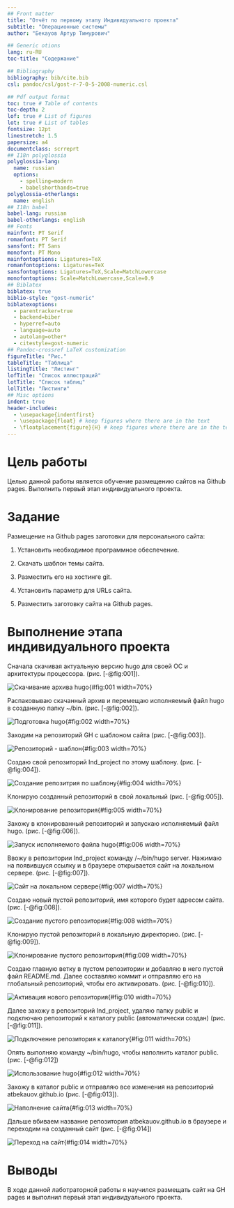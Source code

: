 ```yaml
---
## Front matter
title: "Отчёт по первому этапу Индивидуального проекта"
subtitle: "Операционные системы"
author: "Бекауов Артур Тимурович"

## Generic otions
lang: ru-RU
toc-title: "Содержание"

## Bibliography
bibliography: bib/cite.bib
csl: pandoc/csl/gost-r-7-0-5-2008-numeric.csl

## Pdf output format
toc: true # Table of contents
toc-depth: 2
lof: true # List of figures
lot: true # List of tables
fontsize: 12pt
linestretch: 1.5
papersize: a4
documentclass: scrreprt
## I18n polyglossia
polyglossia-lang:
  name: russian
  options:
	- spelling=modern
	- babelshorthands=true
polyglossia-otherlangs:
  name: english
## I18n babel
babel-lang: russian
babel-otherlangs: english
## Fonts
mainfont: PT Serif
romanfont: PT Serif
sansfont: PT Sans
monofont: PT Mono
mainfontoptions: Ligatures=TeX
romanfontoptions: Ligatures=TeX
sansfontoptions: Ligatures=TeX,Scale=MatchLowercase
monofontoptions: Scale=MatchLowercase,Scale=0.9
## Biblatex
biblatex: true
biblio-style: "gost-numeric"
biblatexoptions:
  - parentracker=true
  - backend=biber
  - hyperref=auto
  - language=auto
  - autolang=other*
  - citestyle=gost-numeric
## Pandoc-crossref LaTeX customization
figureTitle: "Рис."
tableTitle: "Таблица"
listingTitle: "Листинг"
lofTitle: "Список иллюстраций"
lotTitle: "Список таблиц"
lolTitle: "Листинги"
## Misc options
indent: true
header-includes:
  - \usepackage{indentfirst}
  - \usepackage{float} # keep figures where there are in the text
  - \floatplacement{figure}{H} # keep figures where there are in the text
---
```


# Цель работы

Целью данной работы является обучение размещению сайтов на Github pages. Выполнить первый этап индивидуального проекта.

# Задание

Размещение на Github pages заготовки для персонального сайта:

1. Установить необходимое программное обеспечение.

2. Скачать шаблон темы сайта.

3. Разместить его на хостинге git.

4. Установить параметр для URLs сайта.

5. Разместить заготовку сайта на Github pages.

# Выполнение этапа индивидуального проекта

Сначала скачивая актуальную версию hugo для своей ОС и архитектуры процессора. (рис. [-@fig:001]).

![Скачивание архива hugo](image/1.png){#fig:001 width=70%}

Распаковываю скачанный архив и перемещаю исполняемый файл hugo в созданную папку ~/bin. (рис. [-@fig:002]).

![Подготовка hugo](image/2.png){#fig:002 width=70%}

Заходим на репозиторий GH с шаблоном сайта (рис. [-@fig:003]).

![Репозиторий - шаблон](image/3.png){#fig:003 width=70%}

Создаю свой репозиторий Ind_project по этому шаблону. (рис. [-@fig:004]).

![Создание репозитрия по шаблону](image/4.png){#fig:004 width=70%}

Клонирую созданный репозиторий в свой локальный (рис. [-@fig:005]).

![Клонирование репозитория](image/5.png){#fig:005 width=70%}

Захожу в клонированный репозиторий и запускаю исполняемый файл hugo. (рис. [-@fig:006]).

![Запуск исполняемого файла hugo](image/6.png){#fig:006 width=70%}

Ввожу в репозитории Ind_project команду /~/bin/hugo server. Нажимаю на появившуся ссылку и в браузере открывается сайт на локальном сервере. (рис. [-@fig:007]).

![Сайт на локальном сервере](image/7.png){#fig:007 width=70%}

Создаю новый пустой репозиторий, имя которого будет адресом сайта. (рис. [-@fig:008]).

![Создание пустого репозитория](image/8.png){#fig:008 width=70%}

Клонирую пустой репозиторий в локальную директорию. (рис. [-@fig:009]).

![Клонирование пустого репозитория](image/9.png){#fig:009 width=70%}

Создаю главную ветку в пустом репозитории и добавляю в него пустой файл README.md. Далее составляю коммит и отправляю его на глобальный репозиторий, чтобы его активировать.   (рис. [-@fig:010]).

![Активация нового репозитория](image/10.png){#fig:010 width=70%}

Далее захожу в репозиторий Ind_project, удаляю папку public и подключаю репозиторий к каталогу public (автоматически создан) (рис. [-@fig:011]).

![Подключение репозитория к каталогу](image/11.png){#fig:011 width=70%}

Опять выполняю команду ~/bin/hugo, чтобы наполнить каталог public. (рис. [-@fig:012])

![Использование hugo](image/12.png){#fig:012 width=70%}

Захожу в каталог public и отправляю все изменения на репозиторий atbekauov.github.io (рис. [-@fig:013]).

![Наполнение сайта](image/13.png){#fig:013 width=70%}

Дальше вбиваем название репозитория atbekauov.github.io в браузере и переходим на созданный сайт  (рис. [-@fig:014])

![Переход на сайт](image/14.png){#fig:014 width=70%}

# Выводы

В ходе данной лаботраторной работы я научился размещать сайт на GH pages и выполнил первый этап индивидуального проекта.


